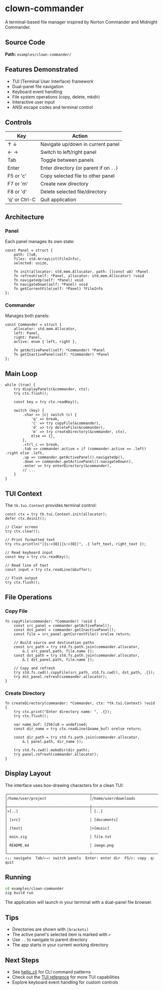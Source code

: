 # clown-commander

A terminal-based file manager inspired by Norton Commander and Midnight Commander.

## Source Code

**Path:** `examples/clown-commander/`

## Features Demonstrated

- TUI (Terminal User Interface) framework
- Dual-panel file navigation
- Keyboard event handling
- File system operations (copy, delete, mkdir)
- Interactive user input
- ANSI escape codes and terminal control

## Controls

| Key | Action |
|-----|--------|
| ↑ ↓ | Navigate up/down in current panel |
| ← → | Switch to left/right panel |
| Tab | Toggle between panels |
| Enter | Enter directory (or parent if on `..`) |
| F5 or 'c' | Copy selected file to other panel |
| F7 or 'm' | Create new directory |
| F8 or 'd' | Delete selected file/directory |
| 'q' or Ctrl-C | Quit application |

## Architecture

### Panel
Each panel manages its own state:

```zig
const Panel = struct {
    path: []u8,
    files: std.ArrayList(FileInfo),
    selected: usize,

    fn init(allocator: std.mem.Allocator, path: []const u8) !Panel
    fn refresh(self: *Panel, allocator: std.mem.Allocator) !void
    fn navigateUp(self: *Panel) void
    fn navigateDown(self: *Panel) void
    fn getCurrentFile(self: *Panel) ?FileInfo
};
```

### Commander
Manages both panels:

```zig
const Commander = struct {
    allocator: std.mem.Allocator,
    left: Panel,
    right: Panel,
    active: enum { left, right },

    fn getActivePanel(self: *Commander) *Panel
    fn getInactivePanel(self: *Commander) *Panel
};
```

## Main Loop

```zig
while (true) {
    try displayPanels(&commander, ctx);
    try ctx.flush();

    const key = try ctx.readKey();

    switch (key) {
        .char => |c| switch (c) {
            'q' => break,
            'c' => try copyFile(&commander),
            'd' => try deleteFile(&commander),
            'm' => try createDirectory(&commander, ctx),
            else => {},
        },
        .ctrl_c => break,
        .tab => commander.active = if (commander.active == .left) .right else .left,
        .up => commander.getActivePanel().navigateUp(),
        .down => commander.getActivePanel().navigateDown(),
        .enter => try enterDirectory(&commander),
        // ...
    }
}
```

## TUI Context

The `tk.tui.Context` provides terminal control:

```zig
const ctx = try tk.tui.Context.init(allocator);
defer ctx.deinit();

// Clear screen
try ctx.clear();

// Print formatted text
try ctx.println("│{s:<38}│{s:<38}│", .{ left_text, right_text });

// Read keyboard input
const key = try ctx.readKey();

// Read line of text
const input = try ctx.readLine(&buffer);

// Flush output
try ctx.flush();
```

## File Operations

### Copy File
```zig
fn copyFile(commander: *Commander) !void {
    const src_panel = commander.getActivePanel();
    const dst_panel = commander.getInactivePanel();
    const file = src_panel.getCurrentFile() orelse return;

    // Build source and destination paths
    const src_path = try std.fs.path.join(commander.allocator,
        &.{ src_panel.path, file.name });
    const dst_path = try std.fs.path.join(commander.allocator,
        &.{ dst_panel.path, file.name });

    // Copy and refresh
    try std.fs.cwd().copyFile(src_path, std.fs.cwd(), dst_path, .{});
    try dst_panel.refresh(commander.allocator);
}
```

### Create Directory
```zig
fn createDirectory(commander: *Commander, ctx: *tk.tui.Context) !void {
    try ctx.print("Enter directory name: ", .{});
    try ctx.flush();

    var name_buf: [256]u8 = undefined;
    const dir_name = try ctx.readLine(&name_buf) orelse return;

    const dir_path = try std.fs.path.join(commander.allocator,
        &.{ panel.path, dir_name });

    try std.fs.cwd().makeDir(dir_path);
    try panel.refresh(commander.allocator);
}
```

## Display Layout

The interface uses box-drawing characters for a clean TUI:

```
┌──────────────────────────────────────┬──────────────────────────────────────┐
│/home/user/project                    │/home/user/downloads                  │
├──────────────────────────────────────┼──────────────────────────────────────┤
│>[..]                                 │ [..]                                 │
│ [src]                                │ [documents]                          │
│ [test]                               │>[music]                              │
│ main.zig                             │ file.txt                             │
│ README.md                            │ image.png                            │
└──────────────────────────────────────┴──────────────────────────────────────┘
↑↓: navigate  Tab/←→: switch panels  Enter: enter dir  F5/c: copy  q: quit
```

## Running

```sh
cd examples/clown-commander
zig build run
```

The application will launch in your terminal with a dual-panel file browser.

## Tips

- Directories are shown with `[brackets]`
- The active panel's selected item is marked with `>`
- Use `..` to navigate to parent directory
- The app starts in your current working directory

## Next Steps

- See [hello_cli](./hello_cli.md) for CLI command patterns
- Check out the [TUI reference](/tui) for more TUI capabilities
- Explore keyboard event handling for custom controls
